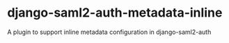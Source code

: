 # django-saml2-auth-metadata-inline
A plugin to support inline metadata configuration in django-saml2-auth

